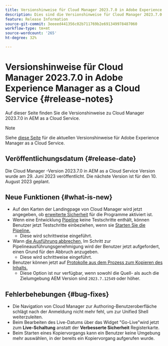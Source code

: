 ```yaml
---
title: Versionshinweise für Cloud Manager 2023.7.0 in Adobe Experience Manager as a Cloud Service
description: Dies sind die Versionshinweise für Cloud Manager 2023.7.0 in AEM as a Cloud Service.
feature: Release Information
source-git-commit: 3eeeed441356c02b711769b2e691349978487060
workflow-type: tm+mt
source-wordcount: '265'
ht-degree: 32%

---
```



# Versionshinweise für Cloud Manager 2023.7.0 in Adobe Experience Manager as a Cloud Service {#release-notes}

Auf dieser Seite finden Sie die Versionshinweise zu Cloud Manager 2023.7.0 in AEM as a Cloud Service.

>[!NOTE]
>
>Siehe [diese Seite](/help/release-notes/release-notes-cloud/release-notes-current.md) für die aktuellen Versionshinweise für Adobe Experience Manager as a Cloud Service.

## Veröffentlichungsdatum {#release-date}

Die Cloud Manager -Version 2023.7.0 in AEM as a Cloud Service Version wurde am 29. Juni 2023 veröffentlicht. Die nächste Version ist für den 10. August 2023 geplant.

## Neue Funktionen {#what-is-new}

* Auf den Karten der Landingpage von Cloud Manager wird jetzt angegeben, ob [erweiterte Sicherheit](/help/implementing/cloud-manager/getting-access-to-aem-in-cloud/creating-production-programs.md) für die Programme aktiviert ist.
* Wenn eine Entwicklung [Pipeline](/help/implementing/cloud-manager/configuring-pipelines/introduction-ci-cd-pipelines.md) keine Testschritte enthält, können Benutzer jetzt Testschritte einbeziehen, wenn sie [Starten Sie die Pipeline.](/help/implementing/cloud-manager/configuring-pipelines/managing-pipelines.md#running-pipelines)
   * Diese wird schrittweise eingeführt.
* Wann [die Ausführung abbrechen,](/help/implementing/cloud-manager/configuring-pipelines/managing-pipelines.md#view-details) Im Schritt zur Pipelineausführungsgenehmigung wird der Benutzer jetzt aufgefordert, einen Grund für den Abbruch anzugeben.
   * Diese wird schrittweise eingeführt.
* Benutzer können jetzt auf [Protokolle aus dem Prozess zum Kopieren des Inhalts.](/help/implementing/developing/tools/content-copy.md#accessing-logs)
   * Diese Option ist nur verfügbar, wenn sowohl die Quell- als auch die Zielumgebung AEM Version sind `2023.7.12549` oder höher.

## Fehlerbehebungen {#bug-fixes}

* Die Navigation von Cloud Manager zur Authoring-Benutzeroberfläche schlägt nach der Anmeldung nicht mehr fehl, um zur Unified Shell weiterzuleiten.
* Beim Bearbeiten des Live-Datums über das Widget &quot;Go-Live&quot;wird jetzt zum **Live-Schaltung** anstatt der **Verbesserte Sicherheit** Registerkarte.
* Beim Starten eines Kopiervorgangs kann ein Benutzer keine Umgebung mehr auswählen, in der bereits ein Kopiervorgang aufgerufen wurde.
